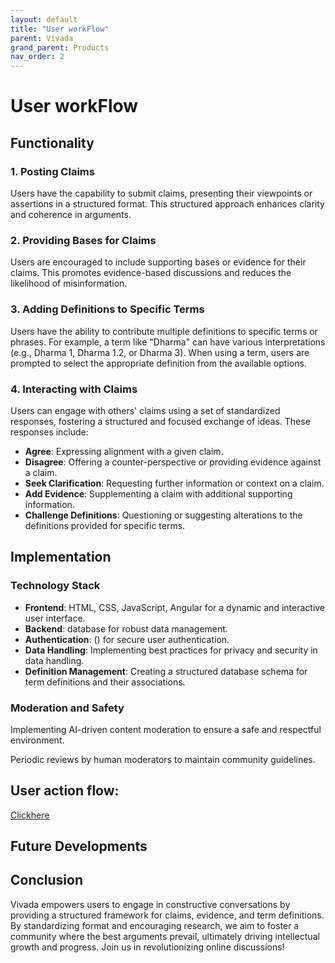 ```yaml
---
layout: default
title: "User workFlow"
parent: Vivada
grand_parent: Products
nav_order: 2
---
```



# <a id="_mijkwcjz631i"></a>__User workFlow__


## <a id="_se3fxn1q2bav"></a>Functionality

### <a id="_4xlz2wdn4s5t"></a>__1\. Posting Claims__

Users have the capability to submit claims, presenting their viewpoints or assertions in a structured format\. This structured approach enhances clarity and coherence in arguments\.

### <a id="_rk0ibg5y5nwz"></a>__2\. Providing Bases for Claims__

Users are encouraged to include supporting bases or evidence for their claims\. This promotes evidence\-based discussions and reduces the likelihood of misinformation\.

### <a id="_xcrh2ft53r9w"></a>__3\. Adding Definitions to Specific Terms__

Users have the ability to contribute multiple definitions to specific terms or phrases\. For example, a term like "Dharma" can have various interpretations \(e\.g\., Dharma 1, Dharma 1\.2, or Dharma 3\)\. When using a term, users are prompted to select the appropriate definition from the available options\.

### <a id="_kmq8ruaxle7t"></a>__4\. Interacting with Claims__

Users can engage with others' claims using a set of standardized responses, fostering a structured and focused exchange of ideas\. These responses include:

- __Agree__: Expressing alignment with a given claim\.
- __Disagree__: Offering a counter\-perspective or providing evidence against a claim\.
- __Seek Clarification__: Requesting further information or context on a claim\.
- __Add Evidence__: Supplementing a claim with additional supporting information\.
- __Challenge Definitions__: Questioning or suggesting alterations to the definitions provided for specific terms\.

## <a id="_1pl1x1xf7gqq"></a>Implementation

### <a id="_a9e1e6amqsrl"></a>__Technology Stack__

- __Frontend__: HTML, CSS, JavaScript, Angular for a dynamic and interactive user interface\.
- __Backend__: database for robust data management\.
- __Authentication__: \(\) for secure user authentication\.
- __Data Handling__: Implementing best practices for privacy and security in data handling\.
- __Definition Management__: Creating a structured database schema for term definitions and their associations\.

### <a id="_lppgbki2eq1x"></a>__Moderation and Safety__

Implementing AI\-driven content moderation to ensure a safe and respectful environment\.

Periodic reviews by human moderators to maintain community guidelines\.

## <a id="_77623wiq594d"></a>User action flow:

[Clickhere](https://miro.com/app/board/uXjVNa1YGTE=/?share_link_id=939315033805)

## <a id="_hri4rp7j1ybg"></a>Future Developments

 

## <a id="_3m9ehjfvqvm9"></a>Conclusion

Vivada empowers users to engage in constructive conversations by providing a structured framework for claims, evidence, and term definitions\. By standardizing format and encouraging research, we aim to foster a community where the best arguments prevail, ultimately driving intellectual growth and progress\. Join us in revolutionizing online discussions\!


